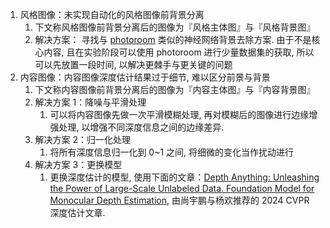 
1. 风格图像：未实现自动化的风格图像前背景分离
	1. 下文称风格图像前背景分离后的图像为『风格主体图』与『风格背景图』
	2. 解决方案： 寻找与 [photoroom](https://www.photoroom.com/zh/tools/background-remover) 类似的神经网络背景去除方案. 由于不是核心内容, 且在实验阶段可以使用 photoroom 进行少量数据集的获取, 所以可以先放置一段时间, 以解决更棘手与更关键的问题
2. 内容图像：内容图像深度估计结果过于细节, 难以区分前景与背景
	1. 下文称内容图像前背景分离后的图像为『内容主体图』与『内容背景图』
	2. 解决方案 1：降噪与平滑处理
		1. 可以将内容图像先做一次平滑模糊处理, 再对模糊后的图像进行边缘增强处理, 以增强不同深度信息之间的边缘差异.
	3. 解决方案 2：归一化处理
		1. 将所有深度信息归一化到 0~1 之间, 将细微的变化当作扰动进行
	4. 解决方案 3：更换模型
		1. 更换深度估计的模型, 使用下面的文章：[Depth Anything: Unleashing the Power of Large-Scale Unlabeled Data. Foundation Model for Monocular Depth Estimation](https://github.com/LiheYoung/Depth-Anything), 由尚宇鹏与杨欢推荐的 2024 CVPR 深度估计文章.